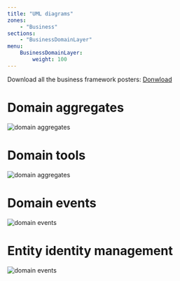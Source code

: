 ```yaml
---
title: "UML diagrams"
zones:
    - "Business"
sections:
    - "BusinessDomainLayer"
menu:
    BusinessDomainLayer:
        weight: 100
---
```


<div class="callout callout-info">
Download all the business framework posters: <a href="#">Donwload</a>
</div>

# Domain aggregates

![domain aggregates](/img/business/diagrams/domain-modeling.svg)

# Domain tools

![domain aggregates](/img/business/diagrams/domain-tools.svg)

# Domain events

![domain events](/img/business/diagrams/domain-event.svg)

# Entity identity management

![domain events](/img/business/diagrams/domain-identity.svg)

